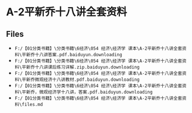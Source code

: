 # A-2平新乔十八讲全套资料

## Files

- `F:/【01分类书籍】\分类书籍\6经济\054 经济\经济学 课本\A-2平新乔十八讲全套资料\平新乔十八讲答案.pdf.baiduyun.downloading`
- `F:/【01分类书籍】\分类书籍\6经济\054 经济\经济学 课本\A-2平新乔十八讲全套资料\平新乔十八讲课后练习详解.zip.baiduyun.downloading`
- `F:/【01分类书籍】\分类书籍\6经济\054 经济\经济学 课本\A-2平新乔十八讲全套资料\平新乔微观经济十八讲教材.pdf.baiduyun.downloading`
- `F:/【01分类书籍】\分类书籍\6经济\054 经济\经济学 课本\A-2平新乔十八讲全套资料\平新乔，微观经济学十八讲，答案.pdf.baiduyun.downloading`
- `F:/【01分类书籍】\分类书籍\6经济\054 经济\经济学 课本\A-2平新乔十八讲全套资料\files.md`
